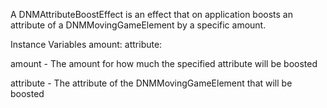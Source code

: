 A DNMAttributeBoostEffect is an effect that on application boosts an attribute of a DNMMovingGameElement by a specific amount.

Instance Variables
	amount:		<Number>
	attribute:		<Symbol>

amount
	- The amount for how much the specified attribute will be boosted

attribute
	- The attribute of the DNMMovingGameElement that will be boosted
